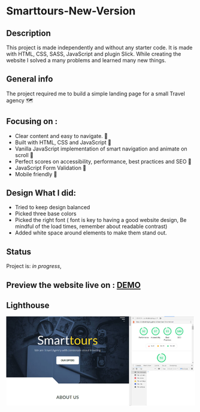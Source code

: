 # Smarttours-New-Version

## Description 
This project is made independently and without any starter code. It is made with HTML, CSS, SASS, JavaScript and plugin Slick.
While creating the website I solved a many problems and learned many new things.

## General info
The project required me to build a simple landing page for a small Travel agency 🗺️

## Focusing on :
- Clear content and easy to navigate. 🚀
- Built with HTML, CSS and JavaScript 🚀
- Vanilla JavaScript implementation of smart navigation and animate on scroll 🚀
- Perfect scores on accessibility, performance, best practices and SEO 🚀
- JavaScript Form Validation 🚀
- Mobile friendly 🚀

## Design What I did:
- Tried to keep design balanced 
- Picked three base colors
- Picked the right font ( font is key to having a good website design,  Be mindful of the load times, remember about readable contrast)
- Added white space around elements to make them stand out.

## Status

Project is: _in progress_,

## Preview the website live on : [DEMO]( https://carolinafledgling.github.io/smarttours-New-Version/)

## Lighthouse
![](img/small/lighthouse.jpg)











